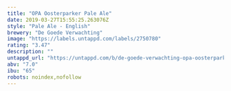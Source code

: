 ```yaml
---
title: "OPA Oosterparker Pale Ale"
date: 2019-03-27T15:55:25.263076Z
style: "Pale Ale - English"
brewery: "De Goede Verwachting"
image: "https://labels.untappd.com/labels/2750780"
rating: "3.47"
description: ""
untappd_url: "https://untappd.com/b/de-goede-verwachting-opa-oosterparker-pale-ale/2750780"
abv: "7.0"
ibu: "65"
robots: noindex,nofollow
---
```

